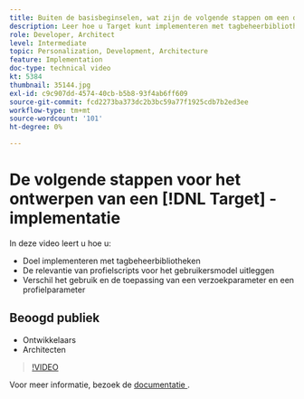```yaml
---
title: Buiten de basisbeginselen, wat zijn de volgende stappen om een doelimplementatie te ontwerpen
description: Leer hoe u Target kunt implementeren met tagbeheerbibliotheken. Leer de relevantie van profielmanuscripten aan het gebruikersmodel, en hoe te om het gebruik en de toepassing van een verzoekparameter en een profielparameter te onderscheiden.
role: Developer, Architect
level: Intermediate
topic: Personalization, Development, Architecture
feature: Implementation
doc-type: technical video
kt: 5384
thumbnail: 35144.jpg
exl-id: c9c907dd-4574-40cb-b5b8-93f4ab6ff609
source-git-commit: fcd2273ba373dc2b3bc59a77f1925cdb7b2ed3ee
workflow-type: tm+mt
source-wordcount: '101'
ht-degree: 0%

---
```


# De volgende stappen voor het ontwerpen van een [!DNL Target] -implementatie

In deze video leert u hoe u:

* Doel implementeren met tagbeheerbibliotheken
* De relevantie van profielscripts voor het gebruikersmodel uitleggen
* Verschil het gebruik en de toepassing van een verzoekparameter en een profielparameter

## Beoogd publiek

* Ontwikkelaars
* Architecten

>[!VIDEO](https://video.tv.adobe.com/v/35144/?quality=12)

Voor meer informatie, bezoek de [ documentatie ](https://experienceleague.adobe.com/docs/target/using/implement-target/implementing-target.html?lang=en).
